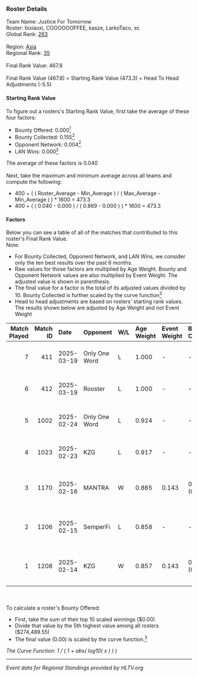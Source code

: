 ### Roster Details<br />
Team Name: Justice For Tomorrow<br />
Roster: bixiaoxi, COOOOOOFFEE, kasze, LarkoTaco, xc<br />
Global Rank: [263](../../standings_global_2025_04_07.md)<br />
<br />
Region: [Asia]( ../../standings_asia_2025_04_07.md)<br />
Regional Rank: [35]( ../../standings_asia_2025_04_07.md)<br />
<br />
Final Rank Value:  467.8<br />
<br />
Final Rank Value (467.8) = Starting Rank Value (473.3) + Head To Head Adjustments (-5.5)<br />

#### Starting Rank Value<br />
To figure out a rosters's Starting Rank Value, first take the average of these four factors:<br />
- Bounty Offered: 0.000[<sup>1</sup>](#table2)
- Bounty Collected: 0.155[<sup>2</sup>](#table1)
- Opponent Network: 0.004[<sup>2</sup>](#table1)
- LAN Wins: 0.000[<sup>2</sup>](#table1)

The average of these factors is 0.040<br />
<br />
Next, take the maximum and minimum average across all teams and compute the following:<br />
- 400 + ( ( Roster_Average - Min_Average ) / ( Max_Average - Min_Average ) ) * 1600 = 473.3
- 400 + ( ( 0.040 - 0.000 ) / ( 0.869 - 0.000 ) ) * 1600 = 473.3


#### Factors<br />
Below you can see a table of all of the matches that contributed to this roster's Final Rank Value.<br />
Note:<br />

- For Bounty Collected, Opponent Network, and LAN Wins, we consider only the ten best results over the past 6 months.
- Raw values for those factors are multiplied by Age Weight. Bounty and Opponent Network values are also multiplied by Event Weight. The adjusted value is shown in parenthesis.
- The final value for a factor is the total of its adjusted values divided by 10. Bounty Collected is further scaled by the curve function[<sup>3</sup>](#curveFunction)
- Head to head adjustments are based on rosters' starting rank values. The results shown below are adjusted by Age Weight and not Event Weight
<span id="table1"></span><br />


| Match Played | Match ID | Date       | Opponent      | W/L | Age Weight | Event Weight | Bounty Collected | Opponent Network | LAN Wins  | H2H Adj. | Roster                                           |
| -: | -: | :- | :- | :- | :- | :- | :- | :- | :- | -: | :- |
|            7 |      411 | 2025-03-19 | Only One Word | L   | 1.000      | -            | -                | -                | -         |    -9.78 | bixiaoxi, COOOOOOFFEE, kasze, LarkoTaco, xc      |
|            6 |      412 | 2025-03-19 | Rooster       | L   | 1.000      | -            | -                | -                | -         |    -4.65 | bixiaoxi, COOOOOOFFEE, kasze, LarkoTaco, xc      |
|            5 |     1002 | 2025-02-24 | Only One Word | L   | 0.924      | -            | -                | -                | -         |   -10.07 | COOOOOOFFEE, ELFMELK, kasze, LarkoTaco, xc       |
|            4 |     1023 | 2025-02-23 | KZG           | L   | 0.917      | -            | -                | -                | -         |   -12.19 | COOOOOOFFEE, ELFMELK, kasze, LarkoTaco, xc       |
|            3 |     1170 | 2025-02-16 | MANTRA        | W   | 0.865      | 0.143        | 0.000 (0.000)    | 0.204 (0.025)    | 0 (0.000) |    16.47 | bixiaoxi, COOOOOOFFEE, ELFMELK, kasze, LarkoTaco |
|            2 |     1206 | 2025-02-15 | SemperFi      | L   | 0.858      | -            | -                | -                | -         |    -1.67 | bixiaoxi, COOOOOOFFEE, ELFMELK, kasze, LarkoTaco |
|            1 |     1208 | 2025-02-14 | KZG           | W   | 0.857      | 0.143        | 0.000 (0.000)    | 0.146 (0.018)    | 0 (0.000) |    16.40 | bixiaoxi, COOOOOOFFEE, ELFMELK, kasze, LarkoTaco |

<br />
<span id="table2"></span><br />
To calculate a roster's Bounty Offered:<br />

- First, take the sum of their top 10 scaled winnings ($0.00)
- Divide that value by the 5th highest value among all rosters ($274,489.55)
- The final value (0.00) is scaled by the curve function.[<sup>3</sup>](#curveFunction)

<span id="curveFunction"></span>_The Curve Function: 1 / ( 1 + abs( log10( x ) ) )_<br />

---
_Event data for Regional Standings provided by HLTV.org_<br />
